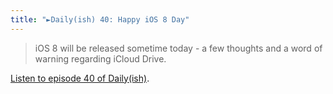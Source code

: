 ```yaml
---
title: "►Daily(ish) 40: Happy iOS 8 Day"
---
```

<blockquote><p>
  iOS 8 will be released sometime today - a few thoughts and a word of warning regarding iCloud Drive.
</p></blockquote>
<p><a href="http://goodstuff.fm/dailyish/40">Listen to episode 40 of Daily(ish)</a>.</p>

